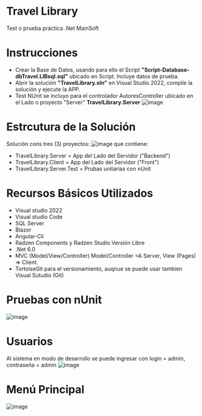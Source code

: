 # Travel Library
Test o prueba práctica .Net MainSoft

# Instrucciones 

* Crear la Base de Datos, usando para ello el Script **"Script-Database-dbTravel.LIBsql.sql"** ubicado en Script. Incluye datos de prueba. 
* Abrir la solución **"TravelLibrary.sln"** en Visual Studio 2022, compile la solución y ejecute la APP. 
* Test NUnit se incluyo para el controlador AutoresController ubicado en el Lado o proyecto "Server" **TravelLibrary.Server**
![image](https://user-images.githubusercontent.com/122890191/217345436-97f7a941-a9eb-4f93-8809-936f0644ed3c.png)

# Estrcutura de la Solución

Solución cons tres (3) proyectos: 
![image](https://user-images.githubusercontent.com/122890191/217349619-2e54f7da-be38-4c62-85a3-5de659a96026.png)
que contiene: 
* TravelLibrary.Server = App del Lado del Servidor ("Backend")
* TravelLibrary.Client = App del Lado del Servidor ("Front")
* TravelLibrary.Server.Test = Prubas unitarias con nUnit

# Recursos Básicos Utilizados
* Visual studio 2022
* Visual studio Code
* SQL Server 
* Blazor
* Angular-Cli
* Radzen Components y Radzen Studio Versión Libre
* .Net 6.0
* MVC (Model/View/Controller)  Model/Controller =A Server, View (Pages) => Client. 
* TortoiseGit para el versionamiento, auqnue se puede usar tambien Visual Sutudio (Git)

# Pruebas con nUnit

![image](https://user-images.githubusercontent.com/122890191/217351397-bb8371eb-35b1-41e2-b5ad-e58412e7a9f0.png)

# Usuarios
Al sistema en modo de desarrollo se puede ingresar con login = admin, contraseña = admin
![image](https://user-images.githubusercontent.com/122890191/217352100-17fb3b2f-1f6b-4510-8b12-66327b7cdde6.png)

# Menú Principal 
![image](https://user-images.githubusercontent.com/122890191/217352205-dfac3e5e-3544-4a32-8fce-81aef0638f8e.png)

